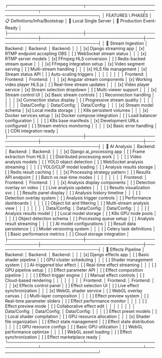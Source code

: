 



┌─────────────────────────┬──────────────────────────────────┬──────────────────────────────────┬──────────────────────────────────┐
│ FEATURES \ PHASES       │ 📋 Definitions/Infra/Bootstrap   │ 🔧 Local Single Server           │ 🚀 Production Event-Ready        │
├─────────────────────────┼──────────────────────────────────┼──────────────────────────────────┼──────────────────────────────────┤
│ 🎥 Stream Ingestion     │ Backend:                         │ Backend:                         │ Backend:                         │
│                         │ [x] Django streaming app         │ [x] RTMP endpoint accepting OBS  │ [ ] WebSocket stream status      │
│                         │ [x] RTMP server models           │ [x] FFmpeg HLS conversion        │ [ ] Redis-backed stream queue    │
│                         │ [x] FFmpeg integration setup     │ [x] Video segment serving        │ [ ] Multi-stream handling        │
│                         │ [x] HLS file management          │ [x] Stream status API            │ [ ] Auto-scaling triggers        │
│                         │                                  │                                  │                                  │
│                         │ Frontend:                        │ Frontend:                        │ Frontend:                        │
│                         │ [x] Angular stream components    │ [x] Working video player HLS.js  │ [ ] Real-time stream updates     │
│                         │ [x] Video player service         │ [x] Stream selection dropdown    │ [ ] Multi-viewer support         │
│                         │ [x] Stream control UI            │ [x] Basic stream controls        │ [ ] Reconnection handling        │
│                         │                                  │ [x] Connection status display    │ [ ] Progressive stream quality   │
│                         │                                  │                                  │                                  │
│                         │ Data/Config:                     │ Data/Config:                     │ Data/Config:                     │
│                         │ [x] Stream model schema          │ [x] Local media storage          │ [ ] K8s persistent volumes       │
│                         │ [x] Docker services setup        │ [x] Docker compose integration   │ [ ] Load balancer configuration  │
│                         │ [ ] K8s base manifests           │ [x] Development URLs configured  │ [ ] Stream metrics monitoring    │
│                         │                                  │ [x] Basic error handling         │ [ ] CDN integration ready        │
├─────────────────────────┼──────────────────────────────────┼──────────────────────────────────┼──────────────────────────────────┤
│ 🤖 AI Analysis          │ Backend:                         │ Backend:                         │ Backend:                         │
│                         │ [x] Django ai_processing app     │ [ ] Frame extraction from HLS    │ [ ] Distributed processing work  │
│                         │ [ ] Video analysis models        │ [ ] YOLO object detection        │ [ ] WebSocket analysis streaming │
│                         │ [ ] YOLO/CLIP model loading      │ [ ] Analysis results storage     │ [ ] Redis result caching         │
│                         │ [x] Processing strategy pattern  │ [ ] Results API endpoint         │ [ ] Batch vs real-time modes     │
│                         │                                  │                                  │                                  │
│                         │ Frontend:                        │ Frontend:                        │ Frontend:                        │
│                         │ [x] Analysis display components  │ [ ] Detection overlay on video   │ [ ] Live analysis updates        │
│                         │ [ ] Results visualization svc    │ [ ] Results panel display        │ [ ] Analysis history timeline    │
│                         │ [ ] Detection overlay system     │ [ ] Analysis trigger controls    │ [ ] Performance dashboards       │
│                         │                                  │ [ ] Object list and filtering    │ [ ] Multi-stream analysis view   │
│                         │                                  │                                  │                                  │
│                         │ Data/Config:                     │ Data/Config:                     │ Data/Config:                     │
│                         │ [ ] Analysis results model       │ [ ] Local model storage          │ [ ] K8s GPU node pools           │
│                         │ [ ] Object detection schema      │ [ ] Processing queue setup       │ [ ] Analysis result streaming    │
│                         │ [ ] AI model configurations      │ [ ] Result data persistence      │ [ ] Model versioning system      │
│                         │ [ ] Celery task definitions      │ [ ] Basic performance metrics    │ [ ] Cloud storage integration    │
├─────────────────────────┼──────────────────────────────────┼──────────────────────────────────┼──────────────────────────────────┤
│ 🎨 Effects Pipeline     │ Backend:                         │ Backend:                         │ Backend:                         │
│                         │ [x] Django effects app           │ [ ] Basic shader pipeline        │ [ ] GPU cluster scheduling       │
│                         │ [ ] Shader management system     │ [ ] AI-triggered blur effect     │ [ ] Real-time effect streaming   │
│                         │ [ ] GPU pipeline setup           │ [ ] Effect parameter API         │ [ ] Effect composition pipeline  │
│                         │ [ ] Effect trigger engine        │ [ ] Manual effect controls       │ [ ] Cloud-based rendering        │
│                         │                                  │                                  │                                  │
│                         │ Frontend:                        │ Frontend:                        │ Frontend:                        │
│                         │ [x] Effects control panel        │ [ ] Effect selection UI          │ [ ] Live effect synchronization  │
│                         │ [x] WebGL shader service         │ [ ] WebGL overlay canvas         │ [ ] Multi-layer composition      │
│                         │ [ ] Effect preview system        │ [ ] Real-time parameter sliders  │ [ ] Effect performance monitor   │
│                         │                                  │ [ ] Effect preview mode          │ [ ] Collaborative effect edit    │
│                         │                                  │                                  │                                  │
│                         │ Data/Config:                     │ Data/Config:                     │ Data/Config:                     │
│                         │ [ ] Effect preset models         │ [ ] Local shader compilation     │ [ ] GPU resource allocation      │
│                         │ [x] Shader file organization     │ [ ] Effect state management      │ [ ] Effect state distribution    │
│                         │ [ ] GPU resource configs         │ [ ] Basic GPU utilization        │ [ ] WebGL performance optimize   │
│                         │ [ ] WebGL asset loading          │ [ ] Effect synchronization       │ [ ] Effect marketplace ready     │
└─────────────────────────┴──────────────────────────────────┴──────────────────────────────────┴──────────────────────────────────┘